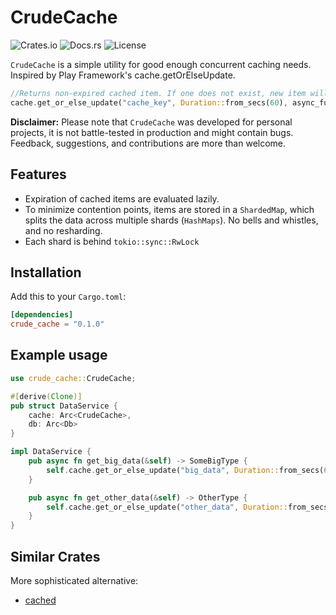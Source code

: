 # CrudeCache

![Crates.io](https://img.shields.io/crates/v/crude_cache)
![Docs.rs](https://docs.rs/crude_cache/badge.svg)
![License](https://img.shields.io/crates/l/crude_cache)

`CrudeCache` is a simple utility for good enough concurrent caching needs. Inspired by Play Framework's cache.getOrElseUpdate.

```rust
//Returns non-expired cached item. If one does not exist, new item will be cached & returned
cache.get_or_else_update("cache_key", Duration::from_secs(60), async_function).await
```

**Disclaimer:** Please note that `CrudeCache` was developed for personal projects, it is not battle-tested in production and might contain bugs. Feedback, suggestions, and contributions are more than welcome.

## Features

- Expiration of cached items are evaluated lazily.
- To minimize contention points, items are stored in a `ShardedMap`, which splits the data across multiple shards (`HashMaps`). No bells and whistles, and no resharding.
- Each shard is behind `tokio::sync::RwLock`

## Installation

Add this to your `Cargo.toml`:

```toml
[dependencies]
crude_cache = "0.1.0"
```

## Example usage

```rust
use crude_cache::CrudeCache;

#[derive(Clone)]
pub struct DataService {
    cache: Arc<CrudeCache>,
    db: Arc<Db>
}

impl DataService {
    pub async fn get_big_data(&self) -> SomeBigType {
        self.cache.get_or_else_update("big_data", Duration::from_secs(60), || self.db.big_data()).await
    }

    pub async fn get_other_data(&self) -> OtherType {
        self.cache.get_or_else_update("other_data", Duration::from_secs(60), || self.db.other_data()).await
    }
}
```

## Similar Crates

More sophisticated alternative:

- [cached](https://crates.io/crates/cached)

